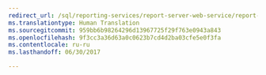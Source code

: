 ```yaml
---
redirect_url: /sql/reporting-services/report-server-web-service/report-server-web-service
ms.translationtype: Human Translation
ms.sourcegitcommit: 959bb6b98264296d13967725f29f763e0943a843
ms.openlocfilehash: 9f3cc3a36d63a0c0623b7cd4d2ba03cfe5e0f3fa
ms.contentlocale: ru-ru
ms.lasthandoff: 06/30/2017

---
```


